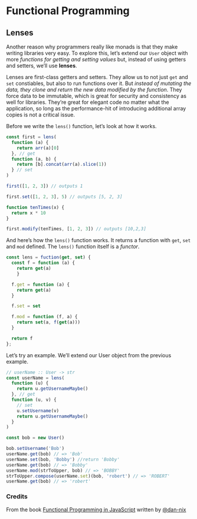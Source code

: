 # Functional Programming

## Lenses

Another reason why programmers really like monads is that they make writing libraries very easy. To explore this, let’s extend our `User` object with more _functions for getting and setting values_ but, instead of using getters and setters, we’ll use **lenses**.

Lenses are first-class getters and setters. They allow us to not just `get` and `set` constiables, but also to run functions over it. But _instead of mutating the data, they clone and return the new data modified by the function_. They force data to be immutable, which is great for security and consistency as well for libraries. They’re great for elegant code no matter what the application, so long as the performance-hit of introducing additional array copies is not a critical issue.

Before we write the `lens()` function, let’s look at how it works.

```js
const first = lens(
  function (a) {
    return arr(a)[0]
  }, // get
  function (a, b) {
    return [b].concat(arr(a).slice(1))
  } // set
)

first([1, 2, 3]) // outputs 1

first.set([1, 2, 3], 5) // outputs [5, 2, 3]

function tenTimes(x) {
  return x * 10
}

first.modify(tenTimes, [1, 2, 3]) // outputs [10,2,3]
```

And here’s how the `lens()` function works. It returns a function with `get`, `set` and `mod` defined. The `lens()` function itself is a _functor_.

```js
const lens = fuction(get, set) {
  const f = function (a) {
    return get(a)
    }

  f.get = function (a) {
    return get(a)
  }

  f.set = set

  f.mod = function (f, a) {
    return set(a, f(get(a)))
  }

  return f
};
```

Let’s try an example. We’ll extend our User object from the previous example.

```js
// userName :: User -> str
const userName = lens(
  function (u) {
    return u.getUsernameMaybe()
  }, // get
  function (u, v) {
    // set
    u.setUsername(v)
    return u.getUsernameMaybe()
  }
)

const bob = new User()

bob.setUsername('Bob')
userName.get(bob) // => 'Bob'
userName.set(bob, 'Bobby') //return 'Bobby'
userName.get(bob) // => 'Bobby'
userName.mod(strToUpper, bob) // => 'BOBBY'
strToUpper.compose(userName.set)(bob, 'robert') // => 'ROBERT'
userName.get(bob) // => 'robert'
```

### Credits

From the book [Functional Programming in JavaScript](<http://sd.blackball.lv/library/Functional_Programming_in_JavaScript_(2015).pdf>) written by [@dan-nix](https://github.com/dan-nix)
